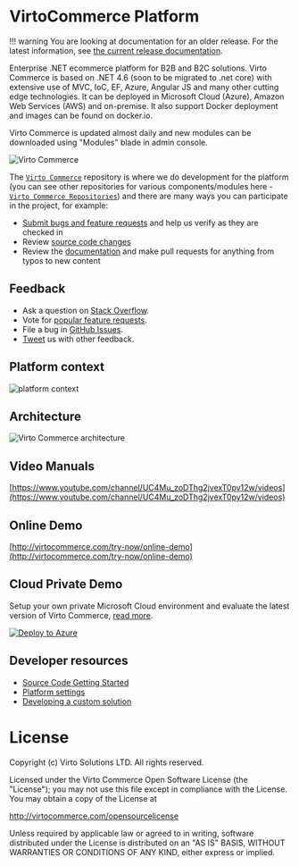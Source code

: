 # VirtoCommerce Platform

!!! warning
    You are looking at documentation for an older release. For the latest information, see <a href="https://virtocommerce.com/docs">the current release documentation</a>.

Enterprise .NET ecommerce platform for B2B and B2C solutions. Virto Commerce is based on .NET 4.6 (soon to be migrated to .net core) with extensive use of MVC, IoC, EF, Azure, Angular JS and many other cutting edge technologies. It can be deployed in Microsoft Cloud (Azure), Amazon Web Services (AWS) and on-premise. It also support Docker deployment and images can be found on docker.io.

Virto Commerce is updated almost daily and new modules can be downloaded using "Modules" blade in admin console.

![Virto Commerce](https://user-images.githubusercontent.com/7566324/48930498-8460bd80-eef9-11e8-810e-db11abe1989d.gif "Virto Commerce")

The [`Virto Commerce`](https://github.com/virtocommerce/vc-platform) repository is where we do development for the platform (you can see other repositories for various components/modules here - [`Virto Commerce Repositories`](https://github.com/VirtoCommerce)) and there are many ways you can participate in the project, for example:

* [Submit bugs and feature requests](https://github.com/virtocommerce/vc-platform/issues) and help us verify as they are checked in
* Review [source code changes](https://github.com/virtocommerce/vc-platform/pulls)
* Review the [documentation](https://virtocommerce.com/docs) and make pull requests for anything from typos to new content

## Feedback

* Ask a question on [Stack Overflow](https://stackoverflow.com/questions/tagged/virtocommerce).
* Vote for [popular feature requests](https://github.com/virtocommerce/vc-platform/issues?q=is%3Aopen+is%3Aissue+label%3Afeature-request+sort%3Areactions-%2B1-desc).
* File a bug in [GitHub Issues](https://github.com/virtocommerce/vc-platform/issues).
* [Tweet](https://twitter.com/virtocommerce) us with other feedback.

Platform context
-----------
![platform context](https://user-images.githubusercontent.com/7566324/48930344-91c97800-eef8-11e8-999a-6f37a060bd64.png)

Architecture
-----------
![Virto Commerce architecture](https://virtocommerce.com/assets/images/features/architecture-circle.png "Virto Commerce architecture")

Video Manuals
-----------
[https://www.youtube.com/channel/UC4Mu_zoDThg2jvexT0py12w/videos](https://www.youtube.com/channel/UC4Mu_zoDThg2jvexT0py12w/videos)

Online Demo
-----------
[http://virtocommerce.com/try-now/online-demo](http://virtocommerce.com/try-now/online-demo)

Cloud Private Demo
-----------

Setup your own private Microsoft Cloud environment and evaluate the latest version of Virto Commerce, [read more](https://virtocommerce.com/docs/vc2devguide/deployment/platform-deployment/deploy-from-github-to-microsoft-cloud-azure).

[![Deploy to Azure](https://azuredeploy.net/deploybutton.svg "Deploy to Azure")](https://azuredeploy.net/)

## Developer resources
* [Source Code Getting Started](https://virtocommerce.com/docs/2.0/developer-guide/deployment/platform-deployment/deploy-from-source-code/)
* [Platform settings](https://virtocommerce.com/docs/2.0/developer-guide/deployment/platform-settings/)
* [Developing a custom solution](https://virtocommerce.com/docs/2.0/developer-guide/development-scenarios/developing-a-custom-solution/)

# License
Copyright (c) Virto Solutions LTD.  All rights reserved.

Licensed under the Virto Commerce Open Software License (the "License"); you
may not use this file except in compliance with the License. You may
obtain a copy of the License at

http://virtocommerce.com/opensourcelicense

Unless required by applicable law or agreed to in writing, software
distributed under the License is distributed on an "AS IS" BASIS,
WITHOUT WARRANTIES OR CONDITIONS OF ANY KIND, either express or
implied.
